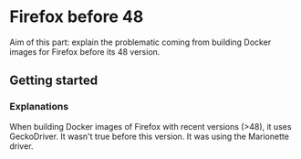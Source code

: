 # Firefox before 48

Aim of this part: explain the problematic coming from building Docker images for Firefox before its 48 version.

## Getting started
### Explanations

When building Docker images of Firefox with recent versions (>48), it uses GeckoDriver. It wasn't true before this version. It was using the Marionette driver.